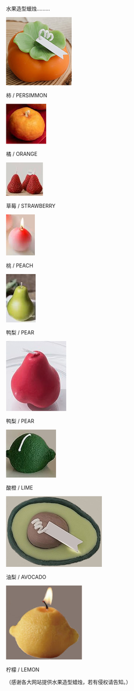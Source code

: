 水果造型蠟烛.........



![水果造型蜡烛](https://github.com/ywangnccu/ywang/blob/main/images/Fruit_shape_candle/PERSIMMON.jpg)

柿 / PERSIMMON



![水果造型蜡烛](https://github.com/ywangnccu/ywang/blob/main/images/Fruit_shape_candle/ORANGE.jpg)

橘 / ORANGE



![水果造型蜡烛](https://github.com/ywangnccu/ywang/blob/main/images/Fruit_shape_candle/Strawberry.jpg)

草莓 / STRAWBERRY



![水果造型蜡烛](https://github.com/ywangnccu/ywang/blob/main/images/Fruit_shape_candle/peach.jpg)

桃 / PEACH



![水果造型蜡烛](https://github.com/ywangnccu/ywang/blob/main/images/Fruit_shape_candle/pear.jpg)

鸭梨 / PEAR


![水果造型蜡烛](https://github.com/ywangnccu/ywang/blob/main/images/Fruit_shape_candle/pear1.jpg)

鸭梨 / PEAR



![水果造型蜡烛](https://github.com/ywangnccu/ywang/blob/main/images/Fruit_shape_candle/LIME.jpg)

酸橙 / LIME



![水果造型蜡烛](https://github.com/ywangnccu/ywang/blob/main/images/Fruit_shape_candle/Avocado.jpg)

油梨 / AVOCADO



![水果造型蜡烛](https://github.com/ywangnccu/ywang/blob/main/images/Fruit_shape_candle/lemon.jpg)

柠檬 / LEMON



（感谢各大网站提供水果造型蜡烛，若有侵权请告知。）
